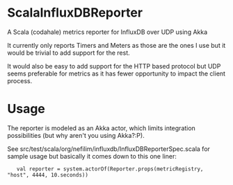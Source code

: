 ScalaInfluxDBReporter
=====================

A Scala (codahale) metrics reporter for InfluxDB over UDP using Akka

It currently only reports Timers and Meters as those are the ones I use but it would be trivial to add support for the rest. 

It would also be easy to add support for the HTTP based protocol but UDP seems preferable for metrics as it has fewer opportunity to impact the client process. 

Usage
=====

The reporter is modeled as an Akka actor, which limits integration possibilities (but why aren't you using Akka?:P). 

See src/test/scala/org/nefilim/influxdb/InfluxDBReporterSpec.scala for sample usage but basically it comes down to this one liner:

       val reporter = system.actorOf(Reporter.props(metricRegistry, "host", 4444, 10.seconds))

